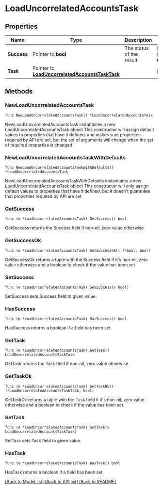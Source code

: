 # LoadUncorrelatedAccountsTask

## Properties

Name | Type | Description | Notes
------------ | ------------- | ------------- | -------------
**Success** | Pointer to **bool** | The status of the result | [optional] [default to true]
**Task** | Pointer to [**LoadUncorrelatedAccountsTaskTask**](LoadUncorrelatedAccountsTaskTask.md) |  | [optional] 

## Methods

### NewLoadUncorrelatedAccountsTask

`func NewLoadUncorrelatedAccountsTask() *LoadUncorrelatedAccountsTask`

NewLoadUncorrelatedAccountsTask instantiates a new LoadUncorrelatedAccountsTask object
This constructor will assign default values to properties that have it defined,
and makes sure properties required by API are set, but the set of arguments
will change when the set of required properties is changed

### NewLoadUncorrelatedAccountsTaskWithDefaults

`func NewLoadUncorrelatedAccountsTaskWithDefaults() *LoadUncorrelatedAccountsTask`

NewLoadUncorrelatedAccountsTaskWithDefaults instantiates a new LoadUncorrelatedAccountsTask object
This constructor will only assign default values to properties that have it defined,
but it doesn't guarantee that properties required by API are set

### GetSuccess

`func (o *LoadUncorrelatedAccountsTask) GetSuccess() bool`

GetSuccess returns the Success field if non-nil, zero value otherwise.

### GetSuccessOk

`func (o *LoadUncorrelatedAccountsTask) GetSuccessOk() (*bool, bool)`

GetSuccessOk returns a tuple with the Success field if it's non-nil, zero value otherwise
and a boolean to check if the value has been set.

### SetSuccess

`func (o *LoadUncorrelatedAccountsTask) SetSuccess(v bool)`

SetSuccess sets Success field to given value.

### HasSuccess

`func (o *LoadUncorrelatedAccountsTask) HasSuccess() bool`

HasSuccess returns a boolean if a field has been set.

### GetTask

`func (o *LoadUncorrelatedAccountsTask) GetTask() LoadUncorrelatedAccountsTaskTask`

GetTask returns the Task field if non-nil, zero value otherwise.

### GetTaskOk

`func (o *LoadUncorrelatedAccountsTask) GetTaskOk() (*LoadUncorrelatedAccountsTaskTask, bool)`

GetTaskOk returns a tuple with the Task field if it's non-nil, zero value otherwise
and a boolean to check if the value has been set.

### SetTask

`func (o *LoadUncorrelatedAccountsTask) SetTask(v LoadUncorrelatedAccountsTaskTask)`

SetTask sets Task field to given value.

### HasTask

`func (o *LoadUncorrelatedAccountsTask) HasTask() bool`

HasTask returns a boolean if a field has been set.


[[Back to Model list]](../README.md#documentation-for-models) [[Back to API list]](../README.md#documentation-for-api-endpoints) [[Back to README]](../README.md)


